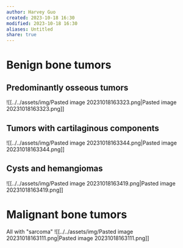 ```yaml
---
author: Harvey Guo
created: 2023-10-18 16:30
modified: 2023-10-18 16:30
aliases: Untitled
share: true
---
```

# Benign bone tumors
## Predominantly osseous tumors
![[../../assets/img/Pasted image 20231018163323.png|Pasted image 20231018163323.png]]
## Tumors with cartilaginous components
![[../../assets/img/Pasted image 20231018163344.png|Pasted image 20231018163344.png]]
## Cysts and hemangiomas
![[../../assets/img/Pasted image 20231018163419.png|Pasted image 20231018163419.png]]
# Malignant bone tumors
All with "sarcoma"
![[../../assets/img/Pasted image 20231018163111.png|Pasted image 20231018163111.png]]
